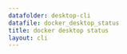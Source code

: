 ```yaml
---
datafolder: desktop-cli
datafile: docker_desktop_status
title: docker desktop status
layout: cli
---
```

